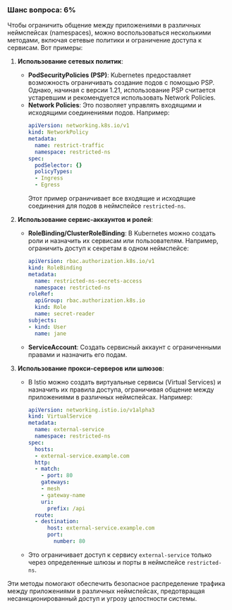 ### Шанс вопроса: 6%

Чтобы ограничить общение между приложениями в различных неймспейсах (namespaces), можно воспользоваться несколькими методами, включая сетевые политики и ограничение доступа к сервисам. Вот примеры:

1. **Использование сетевых политик**:
   - **PodSecurityPolicies (PSP)**: Kubernetes предоставляет возможность ограничивать создание подов с помощью PSP. Однако, начиная с версии 1.21, использование PSP считается устаревшим и рекомендуется использовать Network Policies.
   - **Network Policies**: Это позволяет управлять входящими и исходящими соединениями подов. Например:
     ```yaml
     apiVersion: networking.k8s.io/v1
     kind: NetworkPolicy
     metadata:
       name: restrict-traffic
       namespace: restricted-ns
     spec:
       podSelector: {}
       policyTypes:
       - Ingress
       - Egress
     ```
     Этот пример ограничивает все входящие и исходящие соединения для подов в неймспейсе `restricted-ns`.

2. **Использование сервис-аккаунтов и ролей**:
   - **RoleBinding/ClusterRoleBinding**: В Kubernetes можно создать роли и назначить их сервисам или пользователям. Например, ограничить доступ к секретам в одном неймспейсе:
     ```yaml
     apiVersion: rbac.authorization.k8s.io/v1
     kind: RoleBinding
     metadata:
       name: restricted-ns-secrets-access
       namespace: restricted-ns
     roleRef:
       apiGroup: rbac.authorization.k8s.io
       kind: Role
       name: secret-reader
     subjects:
     - kind: User
       name: jane
     ```
   - **ServiceAccount**: Создать сервисный аккаунт с ограниченными правами и назначить его подам.

3. **Использование прокси-серверов или шлюзов**:
   - В Istio можно создать виртуальные сервисы (Virtual Services) и назначить их правила доступа, ограничивая общение между приложениями в различных неймспейсах. Например:
     ```yaml
     apiVersion: networking.istio.io/v1alpha3
     kind: VirtualService
     metadata:
       name: external-service
       namespace: restricted-ns
     spec:
       hosts:
       - external-service.example.com
       http:
       - match:
         - port: 80
         gateways:
         - mesh
         - gateway-name
         uri:
           prefix: /api
       route:
       - destination:
           host: external-service.example.com
           port:
             number: 80
     ```
   - Это ограничивает доступ к сервису `external-service` только через определенные шлюзы и порты в неймспейсе `restricted-ns`.

Эти методы помогают обеспечить безопасное распределение трафика между приложениями в различных неймспейсах, предотвращая несанкционированный доступ и угрозу целостности системы.